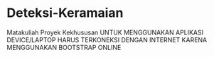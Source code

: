 # Deteksi-Keramaian
Matakuliah Proyek Kekhususan
UNTUK MENGGUNAKAN APLIKASI DEVICE/LAPTOP HARUS TERKONEKSI DENGAN INTERNET KARENA MENGGUNAKAN BOOTSTRAP ONLINE
